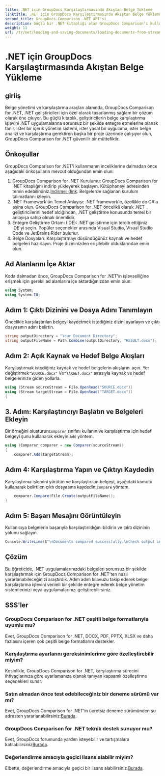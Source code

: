 ```yaml
---
title: .NET için GroupDocs Karşılaştırmasında Akıştan Belge Yükleme
linktitle: .NET için GroupDocs Karşılaştırmasında Akıştan Belge Yükleme
second_title: GroupDocs.Comparison .NET API'si
description: Güçlü bir .NET kitaplığı olan GroupDocs Comparison'ı kullanarak .NET uygulamalarındaki belgeleri zahmetsizce nasıl karşılaştıracağınızı öğrenin.
weight: 11
url: /tr/net/loading-and-saving-documents/loading-documents-from-stream/
---
```


# .NET için GroupDocs Karşılaştırmasında Akıştan Belge Yükleme

## giriiş
Belge yönetimi ve karşılaştırma araçları alanında, GroupDocs Comparison for .NET, .NET geliştiricileri için özel olarak tasarlanmış sağlam bir çözüm olarak öne çıkıyor. Bu güçlü kitaplık, geliştiricilerin belge karşılaştırma işlevini .NET uygulamalarına sorunsuz bir şekilde entegre etmelerine olanak tanır. İster bir içerik yönetim sistemi, ister yasal bir uygulama, ister belge analizi ve karşılaştırma gerektiren başka bir proje üzerinde çalışıyor olun, GroupDocs Comparison for .NET güvenilir bir müttefiktir.
## Önkoşullar
GroupDocs Comparison for .NET'i kullanmanın inceliklerine dalmadan önce aşağıdaki önkoşulların mevcut olduğundan emin olun:
1.  GroupDocs Comparison for .NET Kurulumu: GroupDocs Comparison for .NET kitaplığını indirip yükleyerek başlayın. Kütüphaneyi adresinden temin edebilirsiniz.[İndirme: {link](https://releases.groupdocs.com/comparison/net/). Belgelerde sağlanan kurulum talimatlarını izleyin.
2. .NET Framework'ün Temel Anlayışı: .NET framework'e, özellikle de C#'a aşina olun. GroupDocs Comparison for .NET öncelikli olarak .NET geliştiricilerini hedef aldığından, .NET geliştirme konusunda temel bir anlayışa sahip olmak önemlidir.
3. Entegre Geliştirme Ortamı (IDE): .NET geliştirme için tercih ettiğiniz IDE'yi seçin. Popüler seçenekler arasında Visual Studio, Visual Studio Code ve JetBrains Rider bulunur.
4. Belge Dosyaları: Karşılaştırmayı düşündüğünüz kaynak ve hedef belgeleri hazırlayın. Proje dizininizden erişilebilir olduklarından emin olun.

## Ad Alanlarını İçe Aktar
Koda dalmadan önce, GroupDocs Comparison for .NET'in işlevselliğine erişmek için gerekli ad alanlarını içe aktardığınızdan emin olun:
```csharp
using System;
using System.IO;
```
## Adım 1: Çıktı Dizinini ve Dosya Adını Tanımlayın
Öncelikle karşılaştırılan belgeyi kaydetmek istediğiniz dizini ayarlayın ve çıktı dosyasının adını belirtin.
```csharp
string outputDirectory = "Your Document Directory";
string outputFileName = Path.Combine(outputDirectory, "RESULT.docx");
```
## Adım 2: Açık Kaynak ve Hedef Belge Akışları
 Karşılaştırmak istediğiniz kaynak ve hedef belgelerin akışlarını açın. Yer değiştirmek`"SOURCE.docx"` Ve`"TARGET.docx"` sırasıyla kaynak ve hedef belgelerinize giden yollarla.
```csharp
using (Stream sourceStream = File.OpenRead("SOURCE.docx"))
using (Stream targetStream = File.OpenRead("TARGET.docx"))
{
```
## 3. Adım: Karşılaştırıcıyı Başlatın ve Belgeleri Ekleyin
 Bir örneğini oluşturun`Comparer` sınıfını kullanın ve karşılaştırma için hedef belgeyi şunu kullanarak ekleyin:`Add` yöntem.
```csharp
using (Comparer comparer = new Comparer(sourceStream))
{
    comparer.Add(targetStream);
```
## Adım 4: Karşılaştırma Yapın ve Çıktıyı Kaydedin
 Karşılaştırma işlemini yürütün ve karşılaştırılan belgeyi, aşağıdaki komutu kullanarak belirtilen çıktı dosyasına kaydedin:`Compare` yöntem.
```csharp
    comparer.Compare(File.Create(outputFileName));
}
```
## Adım 5: Başarı Mesajını Görüntüleyin
Kullanıcıya belgelerin başarıyla karşılaştırıldığını bildirin ve çıktı dizininin yolunu sağlayın.
```csharp
Console.WriteLine($"\nDocuments compared successfully.\nCheck output in {outputDirectory}.");
```

## Çözüm
Bu öğreticide, .NET uygulamalarınızdaki belgeleri sorunsuz bir şekilde karşılaştırmak için GroupDocs Comparison for .NET'ten nasıl yararlanabileceğinizi araştırdık. Adım adım kılavuzu takip ederek belge karşılaştırma işlevini verimli bir şekilde entegre ederek belge yönetim sistemlerinizi veya uygulamalarınızı geliştirebilirsiniz.
## SSS'ler
### GroupDocs Comparison for .NET çeşitli belge formatlarıyla uyumlu mu?
Evet, GroupDocs Comparison for .NET, DOCX, PDF, PPTX, XLSX ve daha fazlasını içeren çok çeşitli belge formatlarını destekler.
### Karşılaştırma ayarlarını gereksinimlerime göre özelleştirebilir miyim?
Kesinlikle, GroupDocs Comparison for .NET, karşılaştırma sürecini ihtiyaçlarınıza göre uyarlamanıza olanak tanıyan kapsamlı özelleştirme seçenekleri sunar.
### Satın almadan önce test edebileceğiniz bir deneme sürümü var mı?
 Evet, GroupDocs Comparison for .NET'in ücretsiz deneme sürümünden şu adresten yararlanabilirsiniz:[Burada](https://releases.groupdocs.com/).
### GroupDocs Comparison for .NET teknik destek sunuyor mu?
Evet, GroupDocs forumunda yardım isteyebilir ve tartışmalara katılabilirsiniz[Burada](https://forum.groupdocs.com/c/comparison/12).
### Değerlendirme amacıyla geçici lisans alabilir miyim?
 Elbette, değerlendirme amacıyla geçici bir lisans alabilirsiniz.[Burada](https://purchase.groupdocs.com/temporary-license/).